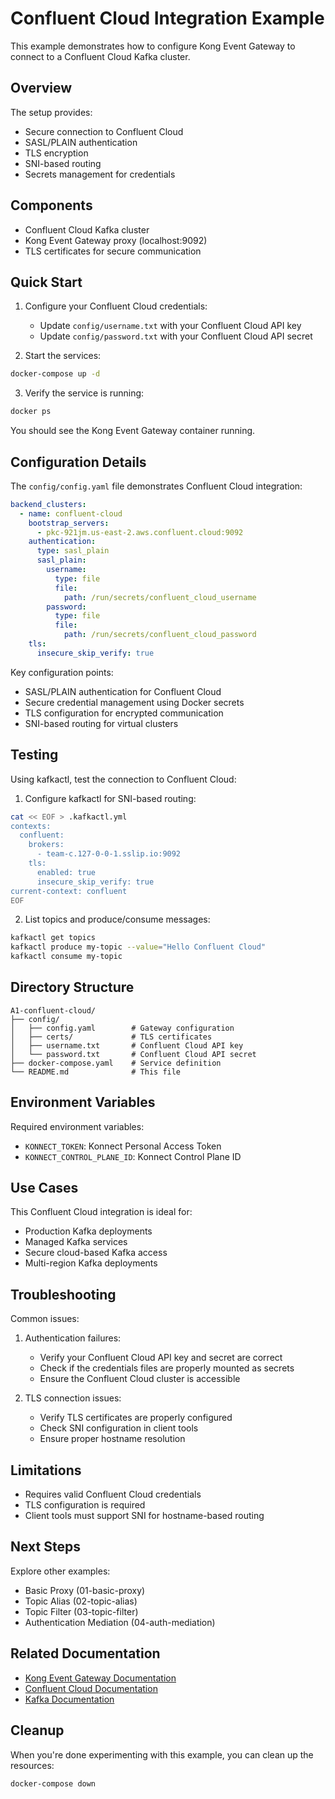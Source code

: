 # Confluent Cloud Integration Example

This example demonstrates how to configure Kong Event Gateway to connect to a Confluent Cloud Kafka cluster.

## Overview

The setup provides:
- Secure connection to Confluent Cloud
- SASL/PLAIN authentication
- TLS encryption
- SNI-based routing
- Secrets management for credentials

## Components

- Confluent Cloud Kafka cluster
- Kong Event Gateway proxy (localhost:9092)
- TLS certificates for secure communication

## Quick Start

1. Configure your Confluent Cloud credentials:
   - Update `config/username.txt` with your Confluent Cloud API key
   - Update `config/password.txt` with your Confluent Cloud API secret

2. Start the services:
```bash
docker-compose up -d
```

3. Verify the service is running:
```bash
docker ps
```

You should see the Kong Event Gateway container running.

## Configuration Details

The `config/config.yaml` file demonstrates Confluent Cloud integration:

```yaml
backend_clusters:
  - name: confluent-cloud
    bootstrap_servers: 
      - pkc-921jm.us-east-2.aws.confluent.cloud:9092
    authentication:
      type: sasl_plain
      sasl_plain:
        username:
          type: file
          file:
            path: /run/secrets/confluent_cloud_username
        password:
          type: file
          file:
            path: /run/secrets/confluent_cloud_password
    tls:
      insecure_skip_verify: true
```

Key configuration points:
- SASL/PLAIN authentication for Confluent Cloud
- Secure credential management using Docker secrets
- TLS configuration for encrypted communication
- SNI-based routing for virtual clusters

## Testing

Using kafkactl, test the connection to Confluent Cloud:

1. Configure kafkactl for SNI-based routing:
```bash
cat << EOF > .kafkactl.yml
contexts:
  confluent:
    brokers:
      - team-c.127-0-0-1.sslip.io:9092
    tls:
      enabled: true
      insecure_skip_verify: true
current-context: confluent
EOF
```

2. List topics and produce/consume messages:
```bash
kafkactl get topics
kafkactl produce my-topic --value="Hello Confluent Cloud"
kafkactl consume my-topic
```

## Directory Structure

```
A1-confluent-cloud/
├── config/
│   ├── config.yaml        # Gateway configuration
│   ├── certs/             # TLS certificates
│   ├── username.txt       # Confluent Cloud API key
│   └── password.txt       # Confluent Cloud API secret
├── docker-compose.yaml    # Service definition
└── README.md              # This file
```

## Environment Variables

Required environment variables:
- `KONNECT_TOKEN`: Konnect Personal Access Token
- `KONNECT_CONTROL_PLANE_ID`: Konnect Control Plane ID

## Use Cases

This Confluent Cloud integration is ideal for:
- Production Kafka deployments
- Managed Kafka services
- Secure cloud-based Kafka access
- Multi-region Kafka deployments

## Troubleshooting

Common issues:

1. Authentication failures:
   - Verify your Confluent Cloud API key and secret are correct
   - Check if the credentials files are properly mounted as secrets
   - Ensure the Confluent Cloud cluster is accessible

2. TLS connection issues:
   - Verify TLS certificates are properly configured
   - Check SNI configuration in client tools
   - Ensure proper hostname resolution

## Limitations

- Requires valid Confluent Cloud credentials
- TLS configuration is required
- Client tools must support SNI for hostname-based routing

## Next Steps

Explore other examples:
- Basic Proxy (01-basic-proxy)
- Topic Alias (02-topic-alias)
- Topic Filter (03-topic-filter)
- Authentication Mediation (04-auth-mediation)

## Related Documentation

- [Kong Event Gateway Documentation](https://docs.konghq.com/gateway/)
- [Confluent Cloud Documentation](https://docs.confluent.io/cloud/current/overview.html)
- [Kafka Documentation](https://kafka.apache.org/documentation/)

## Cleanup

When you're done experimenting with this example, you can clean up the resources:

```bash
docker-compose down
```



